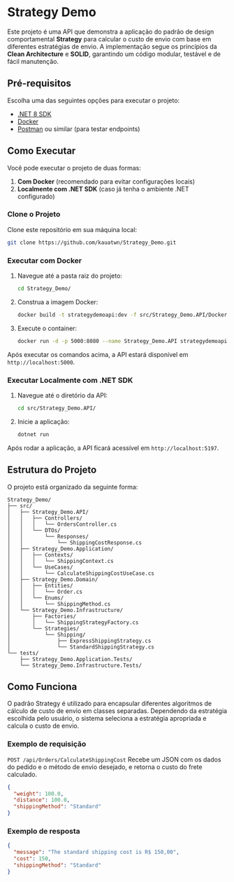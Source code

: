 # Strategy Demo

Este projeto é uma API que demonstra a aplicação do padrão de design comportamental **Strategy** para calcular o custo de envio com base em diferentes estratégias de envio. A implementação segue os princípios da **Clean Architecture** e **SOLID**, garantindo um código modular, testável e de fácil manutenção.

## Pré-requisitos

Escolha uma das seguintes opções para executar o projeto:

- [.NET 8 SDK](https://dotnet.microsoft.com/download)
- [Docker](https://www.docker.com/)
- [Postman](https://www.postman.com/) ou similar (para testar endpoints)

## Como Executar

Você pode executar o projeto de duas formas:

1. **Com Docker** (recomendado para evitar configurações locais)
2. **Localmente com .NET SDK** (caso já tenha o ambiente .NET configurado)

### Clone o Projeto

Clone este repositório em sua máquina local:

```bash
git clone https://github.com/kauatwn/Strategy_Demo.git
```

### Executar com Docker

1. Navegue até a pasta raiz do projeto:

    ```bash
    cd Strategy_Demo/
    ```

2. Construa a imagem Docker:

    ```bash
    docker build -t strategydemoapi:dev -f src/Strategy_Demo.API/Dockerfile .
    ```

3. Execute o container:

    ```bash
    docker run -d -p 5000:8080 --name Strategy_Demo.API strategydemoapi:dev
    ```

Após executar os comandos acima, a API estará disponível em `http://localhost:5000`.

### Executar Localmente com .NET SDK

1. Navegue até o diretório da API:

    ```bash
    cd src/Strategy_Demo.API/
    ```

2. Inicie a aplicação:

    ```bash
    dotnet run
    ```

Após rodar a aplicação, a API ficará acessível em `http://localhost:5197`.

## Estrutura do Projeto

O projeto está organizado da seguinte forma:

```plaintext
Strategy_Demo/
├── src/
│   ├── Strategy_Demo.API/
│   │   ├── Controllers/
│   │   │   └── OrdersController.cs
│   │   └── DTOs/
│   │       └── Responses/
│   │           └── ShippingCostResponse.cs
│   ├── Strategy_Demo.Application/
│   │   ├── Contexts/
│   │   │   └── ShippingContext.cs
│   │   └── UseCases/
│   │       └── CalculateShippingCostUseCase.cs
│   ├── Strategy_Demo.Domain/
│   │   ├── Entities/
│   │   │   └── Order.cs
│   │   └── Enums/
│   │       └── ShippingMethod.cs
│   └── Strategy_Demo.Infrastructure/
│       ├── Factories/
│       │   └── ShippingStrategyFactory.cs
│       └── Strategies/
│           └── Shipping/
│               ├── ExpressShippingStrategy.cs
│               └── StandardShippingStrategy.cs
└── tests/
    ├── Strategy_Demo.Application.Tests/
    └── Strategy_Demo.Infrastructure.Tests/
```

## Como Funciona

O padrão Strategy é utilizado para encapsular diferentes algoritmos de cálculo de custo de envio em classes separadas. Dependendo da estratégia escolhida pelo usuário, o sistema seleciona a estratégia apropriada e calcula o custo de envio.

### Exemplo de requisição

`POST /api/Orders/CalculateShippingCost`
Recebe um JSON com os dados do pedido e o método de envio desejado, e retorna o custo do frete calculado.

```json
{
  "weight": 100.0,
  "distance": 100.0,
  "shippingMethod": "Standard"
}
```

### Exemplo de resposta

```json
{
  "message": "The standard shipping cost is R$ 150,00",
  "cost": 150,
  "shippingMethod": "Standard"
}
```
